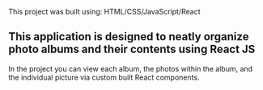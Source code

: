 This project was built using: HTML/CSS/JavaScript/React

## This application is designed to neatly organize photo albums and their contents using React JS

In the project you can view each album, the photos within the album, and the individual picture via custom built React components.
